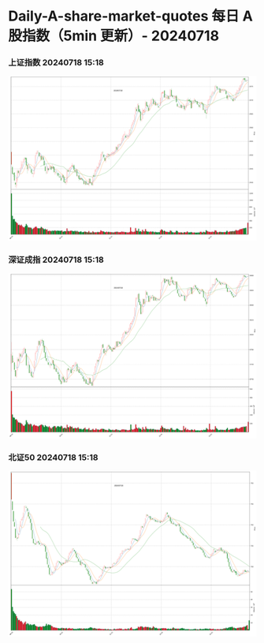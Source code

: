 
# Daily-A-share-market-quotes 每日 A 股指数（5min 更新）- 20240718

### 上证指数 20240718 15:18
![](./fig/2024/7/20240718-sh000001.png)

### 深证成指 20240718 15:18
![](./fig/2024/7/20240718-sz399001.png)

### 北证50 20240718 15:18
![](./fig/2024/7/20240718-bj899050.png)
